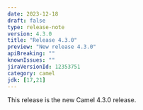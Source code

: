 ```yaml
---
date: 2023-12-18
draft: false
type: release-note
version: 4.3.0
title: "Release 4.3.0"
preview: "New release 4.3.0"
apiBreaking: ""
knownIssues: ""
jiraVersionId: 12353751
category: camel
jdk: [17,21]
---
```


This release is the new Camel 4.3.0 release.
